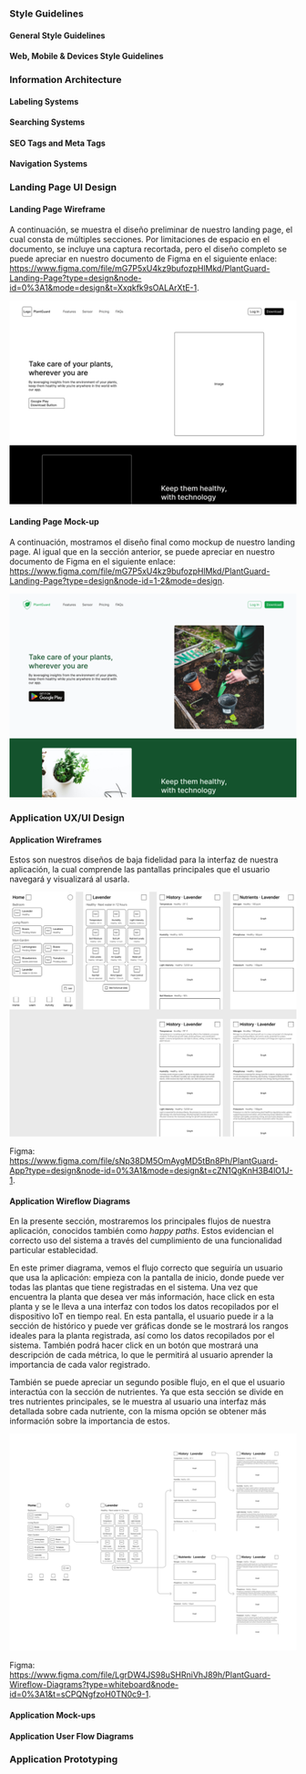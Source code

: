 ### Style Guidelines

#### General Style Guidelines

#### Web, Mobile & Devices Style Guidelines

### Information Architecture

#### Labeling Systems

#### Searching Systems

#### SEO Tags and Meta Tags

#### Navigation Systems

### Landing Page UI Design

#### Landing Page Wireframe

A continuación, se muestra el diseño preliminar de nuestro landing page, el cual consta de múltiples secciones. Por limitaciones de espacio en el documento, se incluye una captura recortada, pero el diseño completo se puede apreciar en nuestro documento de Figma en el siguiente enlace: <https://www.figma.com/file/mG7P5xU4kz9bufozpHlMkd/PlantGuard-Landing-Page?type=design&node-id=0%3A1&mode=design&t=Xxqkfk9sOALArXtE-1>.

![Landing Page Wireframe](../static/landing-page-wireframe.png)

#### Landing Page Mock-up

A continuación, mostramos el diseño final como mockup de nuestro landing page. Al igual que en la sección anterior, se puede apreciar en nuestro documento de Figma en el siguiente enlace: <https://www.figma.com/file/mG7P5xU4kz9bufozpHlMkd/PlantGuard-Landing-Page?type=design&node-id=1-2&mode=design>.

![Landing Page Mockups](../static/landing-page-mockup.png)

### Application UX/UI Design

#### Application Wireframes

Estos son nuestros diseños de baja fidelidad para la interfaz de nuestra aplicación, la cual comprende las pantallas principales que el usuario navegará y visualizará al usarla.

![App Wireframes](../static/app-wireframe.png)

Figma: <https://www.figma.com/file/sNp38DM5OmAygMD5tBn8Ph/PlantGuard-App?type=design&node-id=0%3A1&mode=design&t=cZN1QgKnH3B4lO1J-1>.

#### Application Wireflow Diagrams

En la presente sección, mostraremos los principales flujos de nuestra aplicación, conocidos también como _happy paths_. Estos evidencian el correcto uso del sistema a través del cumplimiento de una funcionalidad particular establecidad.

En este primer diagrama, vemos el flujo correcto que seguiría un usuario que usa la aplicación: empieza con la pantalla de inicio, donde puede ver todas las plantas que tiene registradas en el sistema. Una vez que encuentra la planta que desea ver más información, hace click en esta planta y se le lleva a una interfaz con todos los datos recopilados por el dispositivo IoT en tiempo real. En esta pantalla, el usuario puede ir a la sección de histórico y puede ver gráficas donde se le mostrará los rangos ideales para la planta registrada, así como los datos recopilados por el sistema. También podrá hacer click en un botón que mostrará una descripción de cada métrica, lo que le permitirá al usuario aprender la importancia de cada valor registrado.

También se puede apreciar un segundo posible flujo, en el que el usuario interactúa con la sección de nutrientes. Ya que esta sección se divide en tres nutrientes principales, se le muestra al usuario una interfaz más detallada sobre cada nutriente, con la misma opción se obtener más información sobre la importancia de estos.

![App Wireflow Diagram](../static/app-wireflow-diagram.png)

Figma: <https://www.figma.com/file/LgrDW4JS98uSHRniVhJ89h/PlantGuard-Wireflow-Diagrams?type=whiteboard&node-id=0%3A1&t=sCPQNgfzoH0TN0c9-1>.

#### Application Mock-ups

#### Application User Flow Diagrams

### Application Prototyping
